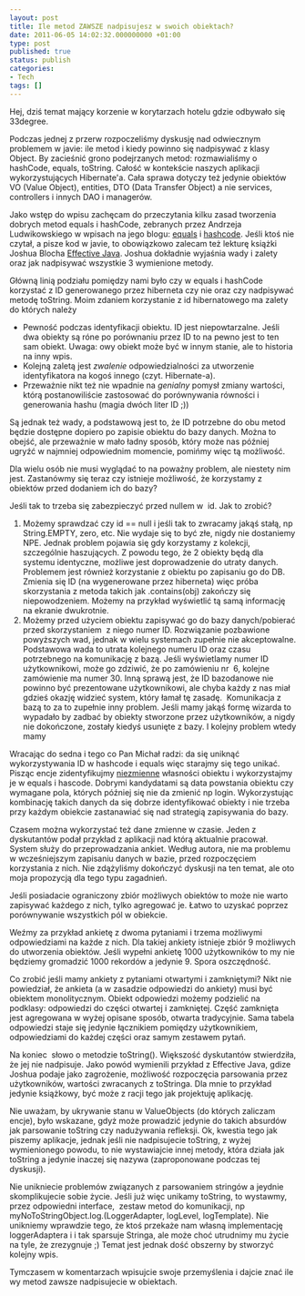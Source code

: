 ```yaml
---
layout: post
title: Ile metod ZAWSZE nadpisujesz w swoich obiektach?
date: 2011-06-05 14:02:32.000000000 +01:00
type: post
published: true
status: publish
categories:
- Tech
tags: []
---
```

<p>Hej, dziś temat mający korzenie w korytarzach hotelu gdzie odbywało się 33degree.</p>
<p>Podczas jednej z przerw rozpoczeliśmy dyskusję nad odwiecznym problemem w javie: ile metod i kiedy powinno się nadpisywać z klasy Object. By zacieśnić grono podejrzanych metod: rozmawialiśmy o hashCode, equals, toString. Całość w kontekście naszych aplikacji wykorzystujących Hibernate'a. Cała sprawa dotyczy też jedynie obiektów VO (Value Object), entities, DTO (Data Transfer Object) a nie services, controllers i innych DAO i managerów.</p>
<p>Jako wstęp do wpisu zachęcam do przeczytania kilku zasad tworzenia dobrych metod equals i hashCode, zebranych przez Andrzeja Ludwikowskiego w wpisach na jego blogu: <a title="Andrzej Ludwikowski - tworzenie metody equals" href="http://aludwikowski.blogspot.com/2011/02/metody-equlas-i-hashcode-w-javie.html" target="_blank">equals</a> i <a title="Andrzej Ludwikowski - tworzenie metody hashCode" href="http://aludwikowski.blogspot.com/2011/03/metoda-hashcode-w-javie.html" target="_blank">hashcode</a>. Jeśli ktoś nie czytał, a pisze kod w javie, to obowiązkowo zalecam też lekturę książki Joshua Blocha <a title="Amazon - effective Java 2nd edition" href="http://www.amazon.com/Effective-Java-2nd-Joshua-Bloch/dp/0321356683/ref=sr_1_1?ie=UTF8&amp;qid=1305458808&amp;sr=8-1" target="_blank">Effective Java</a>. Joshua dokładnie wyjaśnia wady i zalety oraz jak nadpisywać wszystkie 3 wymienione metody.</p>
<p>Główną linią podziału pomiędzy nami było czy w equals i hashCode korzystać z ID generowanego przez hiberneta czy nie oraz czy nadpisywać metodę toString. Moim zdaniem korzystanie z id hibernatowego ma zalety do których należy</p>
<ul>
<li>Pewność podczas identyfikacji obiektu. ID jest niepowtarzalne. Jeśli dwa obiekty są róne po porównaniu przez ID to na pewno jest to ten sam obiekt. Uwaga: owy obiekt może być w innym stanie, ale to historia na inny wpis.</li>
<li>Kolejną zaletą jest <em>zwalenie</em> odpowiedzialności za utworzenie identyfikatora na kogoś innego (czyt. Hibernate-a).</li>
<li>Przeważnie nikt też nie wpadnie na <em>genialny</em> pomysł zmiany wartości, którą postanowiliście zastosować do porównywania równości i generowania hashu (magia dwóch liter ID ;))</li>
</ul>
<p>Są jednak też wady, a podstawową jest to, że ID potrzebne do obu metod będzie dostępne dopiero po zapisie obiektu do bazy danych. Można to obejść, ale przeważnie w mało ładny sposób, który może nas później ugryźć w najmniej odpowiednim momencie, pomińmy więc tą możliwość.</p>
<p>Dla wielu osób nie musi wyglądać to na poważny problem, ale niestety nim jest. Zastanówmy się teraz czy istnieje możliwość, że korzystamy z obiektów przed dodaniem ich do bazy?</p>
<p>Jeśli tak to trzeba się zabezpieczyć przed nullem w  id. Jak to zrobić?</p>
<ol>
<li>Możemy sprawdzać czy id == null i jeśli tak to zwracamy jakąś stałą, np String.EMPTY, zero, etc. Nie wydaje się to być złe, nigdy nie dostaniemy NPE. Jednak problem pojawia się gdy korzystamy z kolekcji, szczególnie haszujących. Z powodu tego, że 2 obiekty będą dla systemu identyczne, możliwe jest doprowadzenie do utraty danych. Problemem jest również korzystanie z obiektu po zapisaniu go do DB. Zmienia się ID (na wygenerowane przez hiberneta) więc próba skorzystania z metoda takich jak .contains(obj) zakończy się niepowodzeniem. Możemy na przykład wyświetlić tą samą informację na ekranie dwukrotnie.</li>
<li>Możemy przed użyciem obiektu zapisywać go do bazy danych/pobierać przed skorzystaniem  z niego numer ID. Rozwiązanie pozbawione powyższych wad, jednak w wielu systemach zupełnie nie akceptowalne. Podstawowa wada to utrata kolejnego numeru ID oraz czasu potrzebnego na komunikację z bazą. Jeśli wyświetlamy numer ID użytkownikowi, może go zdziwić, że po zamówieniu nr  6, kolejne zamówienie ma numer 30. Inną sprawą jest, że ID bazodanowe nie powinno być prezentowane użytkownikowi, ale chyba każdy z nas miał gdzieś okazję widzieć system, który łamał tę zasadę.  Komunikacja z bazą to za to zupełnie inny problem. Jeśli mamy jakąś formę wizarda to wypadało by zadbać by obiekty stworzone przez użytkowników, a nigdy nie dokończone, zostały kiedyś usunięte z bazy. I kolejny problem wtedy mamy</li>
</ol>
<p>Wracając do sedna i tego co Pan Michał radzi: da się uniknąć wykorzystywania ID w hashcode i equals więc starajmy się tego unikać. Pisząc encje zidentyfikujmy <span style="text-decoration:underline;">niezmienne</span> własności obiektu i wykorzystajmy je w equals i hascode. Dobrymi kandydatami są data powstania obiektu czy wymagane pola, których później się nie da zmienić np login. Wykorzystując kombinację takich danych da się dobrze identyfikować obiekty i nie trzeba przy każdym obiekcie zastanawiać się nad strategią zapisywania do bazy.</p>
<p>Czasem można wykorzystać też dane zmienne w czasie. Jeden z dyskutantów podał przykład z aplikacji nad którą aktualnie pracował. System służy do przeprowadzania ankiet. Według autora, nie ma problemu w wcześniejszym zapisaniu danych w bazie, przed rozpoczęciem korzystania z nich. Nie zdążyliśmy dokończyć dyskusji na ten temat, ale oto moja propozycją dla tego typu zagadnień.</p>
<p>Jeśli posiadacie ograniczony zbiór możliwych obiektów to może nie warto zapisywać każdego z nich, tylko agregować je. Łatwo to uzyskać poprzez porównywanie wszystkich pól w obiekcie.</p>
<p>Weźmy za przykład ankietę z dwoma pytaniami i trzema możliwymi odpowiedziami na każde z nich. Dla takiej ankiety istnieje zbiór 9 możliwych do utworzenia obiektów. Jeśli wypełni ankietę 1000 użytkowników to my nie będziemy gromadzić 1000 rekordów a jedynie 9. Spora oszczędność.</p>
<p>Co zrobić jeśli mamy ankiety z pytaniami otwartymi i zamkniętymi? Nikt nie powiedział, że ankieta (a w zasadzie odpowiedzi do ankiety) musi być obiektem monolitycznym. Obiekt odpowiedzi możemy podzielić na podklasy: odpowiedzi do części otwartej i zamkniętej. Część zamknięta jest agregowana w wyżej opisane sposób, otwarta tradycyjnie. Sama tabela odpowiedzi staje się jedynie łącznikiem pomiędzy użytkownikiem, odpowiedziami do każdej części oraz samym zestawem pytań.</p>
<p>Na koniec  słowo o metodzie toString(). Większość dyskutantów stwierdziła, że jej nie nadpisuje. Jako powód wymienili przykład z Effective Java, gdize Joshua podaje jako zagrożenie, możliwość rozpoczęcia parsowania przez użytkowników, wartości zwracanych z toStringa. Dla mnie to przykład jedynie książkowy, być może z racji tego jak projektuję aplikację.</p>
<p>Nie uważam, by ukrywanie stanu w ValueObjects (do których zaliczam encje), było wskazane, gdyż może prowadzić jedynie do takich absurdów jak parsowanie toString czy nadużywania refleksji. Ok, kwestia tego jak piszemy aplikacje, jednak jeśli nie nadpisujecie toString, z wyżej wymienionego powodu, to nie wystawiajcie innej metody, która działa jak toString a jedynie inaczej się nazywa (zaproponowane podczas tej dyskusji).</p>
<p>Nie unikniecie problemów związanych z parsowaniem stringów a jeydnie skomplikujecie sobie życie. Jeśli już więc unikamy toString, to wystawmy, przez odpowiedni interface,  zestaw metod do komunikacji, np myNoToStringObject.log.(LoggerAdapter, logLevel, logTemplate). Nie unikniemy wprawdzie tego, że ktoś przekaże nam własną implementację loggerAdaptera i i tak sparsuje Stringa, ale może choć utrudnimy mu życie na tyle, że zrezygnuje ;) Temat jest jednak dość obszerny by stworzyć kolejny wpis.</p>
<p>Tymczasem w komentarzach wpisujcie swoje przemyślenia i dajcie znać ile wy metod zawsze nadpisujecie w obiektach.</p>
<div id="W_x_sticky_0" style="display:none;text-align:left;font-family:'Helvetica Neue', Helvetica, Arial, san-serif;font-style:normal;font-variant:normal;font-weight:400;font-size:14px;line-height:1.5;position:absolute;width:250px;z-index:99999;left:10px;background-color:#fdfdbe;box-shadow:3px 3px 10px;top:25px;">
<div id="W_x_sticky_header_0" style="background:#f3f3f3;height:20px;border-bottom:2px solid #fefefe;box-shadow:0 3px 5px rgba(0,0,0,0.25);padding:5px;"><span id="W_x_sticky_status_0" style="height:15px;float:left;margin:0;padding:3px;">Save</span> <span id="W_x_sticky_close_0" style="height:15px;float:right;margin:0;padding:3px;">Hide</span></div>
<div id="W_x_sticky_content_0" style="min-height:100px;word-wrap:break-word;border-left:3px double rgba(238,150,122,.75);margin-left:20px;padding:1px 5px;">Note Here</div>
</div>
<div id="W_x_sticky_0" style="display:none;text-align:left;font-family:'Helvetica Neue', Helvetica, Arial, san-serif;font-style:normal;font-variant:normal;font-weight:400;font-size:14px;line-height:1.5;position:absolute;width:250px;z-index:99999;left:10px;background-color:#fdfdbe;box-shadow:3px 3px 10px;top:25px;">
<div id="W_x_sticky_header_0" style="background:#f3f3f3;height:20px;border-bottom:2px solid #fefefe;box-shadow:0 3px 5px rgba(0,0,0,0.25);padding:5px;"><span id="W_x_sticky_status_0" style="height:15px;float:left;margin:0;padding:3px;">Save</span> <span id="W_x_sticky_close_0" style="height:15px;float:right;margin:0;padding:3px;">Hide</span></div>
<div id="W_x_sticky_content_0" style="min-height:100px;word-wrap:break-word;border-left:3px double rgba(238,150,122,.75);margin-left:20px;padding:1px 5px;">Note Here</div>
</div>
<div id="W_x_sticky_0" style="display:none;text-align:left;font-family:'Helvetica Neue', Helvetica, Arial, san-serif;font-style:normal;font-variant:normal;font-weight:400;font-size:14px;line-height:1.5;position:absolute;width:250px;z-index:99999;left:10px;background-color:#fdfdbe;box-shadow:3px 3px 10px;top:25px;">
<div id="W_x_sticky_header_0" style="background:#f3f3f3;height:20px;border-bottom:2px solid #fefefe;box-shadow:0 3px 5px rgba(0,0,0,0.25);padding:5px;"><span id="W_x_sticky_status_0" style="height:15px;float:left;margin:0;padding:3px;">Save</span> <span id="W_x_sticky_close_0" style="height:15px;float:right;margin:0;padding:3px;">Hide</span></div>
<div id="W_x_sticky_content_0" style="min-height:100px;word-wrap:break-word;border-left:3px double rgba(238,150,122,.75);margin-left:20px;padding:1px 5px;">Note Here</div>
</div>
<div id="W_x_sticky_0" style="display:none;text-align:left;font-family:'Helvetica Neue', Helvetica, Arial, san-serif;font-style:normal;font-variant:normal;font-weight:400;font-size:14px;line-height:1.5;position:absolute;width:250px;z-index:99999;left:10px;background-color:#fdfdbe;box-shadow:3px 3px 10px;top:25px;">
<div id="W_x_sticky_header_0" style="background:#f3f3f3;height:20px;border-bottom:2px solid #fefefe;box-shadow:0 3px 5px rgba(0,0,0,0.25);padding:5px;"><span id="W_x_sticky_status_0" style="height:15px;float:left;margin:0;padding:3px;">Save</span> <span id="W_x_sticky_close_0" style="height:15px;float:right;margin:0;padding:3px;">Hide</span></div>
<div id="W_x_sticky_content_0" style="min-height:100px;word-wrap:break-word;border-left:3px double rgba(238,150,122,.75);margin-left:20px;padding:1px 5px;">Note Here</div>
</div>
<div id="W_x_sticky_0" style="display:none;text-align:left;font-family:'Helvetica Neue', Helvetica, Arial, san-serif;font-style:normal;font-variant:normal;font-weight:400;font-size:14px;line-height:1.5;position:absolute;width:250px;z-index:99999;left:10px;background-color:#fdfdbe;box-shadow:3px 3px 10px;top:25px;">
<div id="W_x_sticky_header_0" style="background:#f3f3f3;height:20px;border-bottom:2px solid #fefefe;box-shadow:0 3px 5px rgba(0,0,0,0.25);padding:5px;"><span id="W_x_sticky_status_0" style="height:15px;float:left;margin:0;padding:3px;">Save</span> <span id="W_x_sticky_close_0" style="height:15px;float:right;margin:0;padding:3px;">Hide</span></div>
<div id="W_x_sticky_content_0" style="min-height:100px;word-wrap:break-word;border-left:3px double rgba(238,150,122,.75);margin-left:20px;padding:1px 5px;">Note Here</div>
</div>
<div id="W_x_sticky_0" style="display:none;text-align:left;font-family:'Helvetica Neue', Helvetica, Arial, san-serif;font-style:normal;font-variant:normal;font-weight:400;font-size:14px;line-height:1.5;position:absolute;width:250px;z-index:99999;left:10px;background-color:#fdfdbe;box-shadow:3px 3px 10px;top:25px;">
<div id="W_x_sticky_header_0" style="background:#f3f3f3;height:20px;border-bottom:2px solid #fefefe;box-shadow:0 3px 5px rgba(0,0,0,0.25);padding:5px;"><span id="W_x_sticky_status_0" style="height:15px;float:left;margin:0;padding:3px;">Save</span> <span id="W_x_sticky_close_0" style="height:15px;float:right;margin:0;padding:3px;">Hide</span></div>
<div id="W_x_sticky_content_0" style="min-height:100px;word-wrap:break-word;border-left:3px double rgba(238,150,122,.75);margin-left:20px;padding:1px 5px;">Note Here</div>
</div>
<div id="W_x_sticky_0" style="display:none;text-align:left;font-family:'Helvetica Neue', Helvetica, Arial, san-serif;font-style:normal;font-variant:normal;font-weight:400;font-size:14px;line-height:1.5;position:absolute;width:250px;z-index:99999;left:10px;background-color:#fdfdbe;box-shadow:3px 3px 10px;top:25px;">
<div id="W_x_sticky_header_0" style="background:#f3f3f3;height:20px;border-bottom:2px solid #fefefe;box-shadow:0 3px 5px rgba(0,0,0,0.25);padding:5px;"><span id="W_x_sticky_status_0" style="height:15px;float:left;margin:0;padding:3px;">Save</span> <span id="W_x_sticky_close_0" style="height:15px;float:right;margin:0;padding:3px;">Hide</span></div>
<div id="W_x_sticky_content_0" style="min-height:100px;word-wrap:break-word;border-left:3px double rgba(238,150,122,.75);margin-left:20px;padding:1px 5px;">Note Here</div>
</div>
